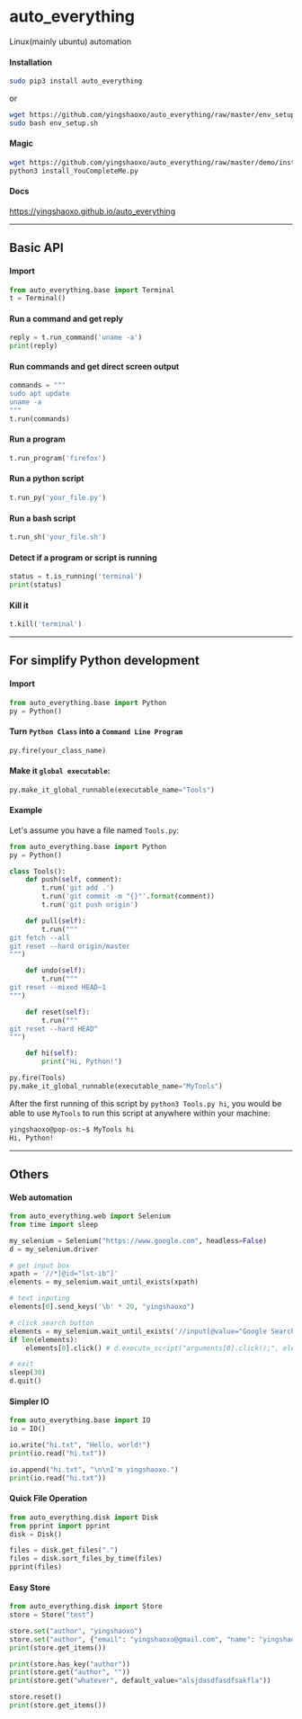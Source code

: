 # auto_everything
Linux(mainly ubuntu) automation

#### Installation
```bash
sudo pip3 install auto_everything
```

or

```bash
wget https://github.com/yingshaoxo/auto_everything/raw/master/env_setup.sh
sudo bash env_setup.sh
```

#### Magic
```bash
wget https://github.com/yingshaoxo/auto_everything/raw/master/demo/install_YouCompleteMe.py
python3 install_YouCompleteMe.py
```

#### Docs
https://yingshaoxo.github.io/auto_everything

___


## Basic API
#### Import
```python
from auto_everything.base import Terminal
t = Terminal()
```

#### Run a command and get reply
```python
reply = t.run_command('uname -a')
print(reply)
```

#### Run commands and get direct screen output
```python
commands = """
sudo apt update
uname -a
"""
t.run(commands)
```

#### Run a program
```python
t.run_program('firefox')
```

#### Run a python script
```python
t.run_py('your_file.py')
```

#### Run a bash script
```python
t.run_sh('your_file.sh')
```

#### Detect if a program or script is running
```python
status = t.is_running('terminal')
print(status)
```

#### Kill it
```python
t.kill('terminal')
```

___


## For simplify Python development
#### Import
```python
from auto_everything.base import Python
py = Python()
```

#### Turn `Python Class` into a `Command Line Program`
```python
py.fire(your_class_name)
```

#### Make it `global executable`:
```python
py.make_it_global_runnable(executable_name="Tools")
```

#### Example
Let's assume you have a file named `Tools.py`:

```python
from auto_everything.base import Python
py = Python()

class Tools():
    def push(self, comment):
        t.run('git add .')
        t.run('git commit -m "{}"'.format(comment))
        t.run('git push origin')

    def pull(self):
        t.run("""
git fetch --all
git reset --hard origin/master
""")

    def undo(self):
        t.run("""
git reset --mixed HEAD~1
""")

    def reset(self):
        t.run("""
git reset --hard HEAD^
""")

    def hi(self):
        print("Hi, Python!")

py.fire(Tools)
py.make_it_global_runnable(executable_name="MyTools")
```

After the first running of this script by `python3 Tools.py hi`, you would be able to use `MyTools` to run this script at anywhere within your machine:
```bash
yingshaoxo@pop-os:~$ MyTools hi
Hi, Python!

```

___


## Others
#### Web automation
```python
from auto_everything.web import Selenium
from time import sleep

my_selenium = Selenium("https://www.google.com", headless=False)
d = my_selenium.driver

# get input box
xpath = '//*[@id="lst-ib"]'
elements = my_selenium.wait_until_exists(xpath)

# text inputing
elements[0].send_keys('\b' * 20, "yingshaoxo")

# click search button
elements = my_selenium.wait_until_exists('//input[@value="Google Search"]')
if len(elements):
    elements[0].click() # d.execute_script("arguments[0].click();", elements[0])

# exit
sleep(30)
d.quit()
```

#### Simpler IO
```python
from auto_everything.base import IO
io = IO()

io.write("hi.txt", "Hello, world!")
print(io.read("hi.txt"))

io.append("hi.txt", "\n\nI'm yingshaoxo.")
print(io.read("hi.txt"))
```

#### Quick File Operation
```python
from auto_everything.disk import Disk
from pprint import pprint
disk = Disk()

files = disk.get_files(".")
files = disk.sort_files_by_time(files)
pprint(files)
```

#### Easy Store
```python
from auto_everything.disk import Store
store = Store("test")

store.set("author", "yingshaoxo")
store.set("author", {"email": "yingshaoxo@gmail.com", "name": "yingshaoxo"})
print(store.get_items())

print(store.has_key("author"))
print(store.get("author", ""))
print(store.get("whatever", default_value="alsjdasdfasdfsakfla"))

store.reset()
print(store.get_items())
```

